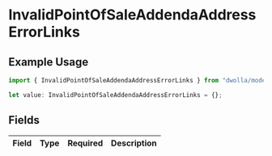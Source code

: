 # InvalidPointOfSaleAddendaAddressErrorLinks

## Example Usage

```typescript
import { InvalidPointOfSaleAddendaAddressErrorLinks } from "dwolla/models";

let value: InvalidPointOfSaleAddendaAddressErrorLinks = {};
```

## Fields

| Field       | Type        | Required    | Description |
| ----------- | ----------- | ----------- | ----------- |